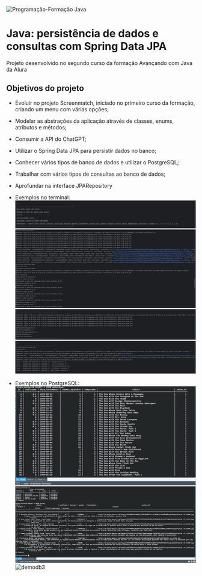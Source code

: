 
![Programação-Formação Java](https://github.com/iasminaraujoc/3355-java-screenmatch-com-jpa/assets/84939115/3c51e000-962d-4dc9-97fc-1d384e2511a2)

# Java: persistência de dados e consultas com Spring Data JPA

Projeto desenvolvido no segundo curso da formação Avançando com Java da Alura


## Objetivos do projeto

- Evoluir no projeto Screenmatch, iniciado no primeiro curso da formação, criando um menu com várias opções;
- Modelar as abstrações da aplicação através de classes, enums, atributos e métodos;
- Consumir a API do ChatGPT;
- Utilizar o Spring Data JPA para persistir dados no banco;
- Conhecer vários tipos de banco de dados e utilizar o PostgreSQL;
- Trabalhar com vários tipos de consultas ao banco de dados;
- Aprofundar na interface JPARepository

- Exemplos no terminal:
![demo1](https://github.com/sertaoboy/FormacaoSpringAlura/blob/main/Formacao2/3355-java-screenmatch-com-jpa/imgs/img_6.png?raw=true)
![demo2](https://github.com/sertaoboy/FormacaoSpringAlura/blob/main/Formacao2/3355-java-screenmatch-com-jpa/imgs/img_1.png?raw=true)
![demo3](https://github.com/sertaoboy/FormacaoSpringAlura/blob/main/Formacao2/3355-java-screenmatch-com-jpa/imgs/img_2.png?raw=true)
![demo4](https://github.com/sertaoboy/FormacaoSpringAlura/blob/main/Formacao2/3355-java-screenmatch-com-jpa/imgs/img_4.png?raw=true)
- Exemplos no PostgreSQL:
![demodb1](https://github.com/sertaoboy/FormacaoSpringAlura/blob/main/Formacao2/3355-java-screenmatch-com-jpa/imgs/img_5.png?raw=true)
![demodb2](https://github.com/sertaoboy/FormacaoSpringAlura/blob/main/Formacao2/3355-java-screenmatch-com-jpa/imgs/img_db.png?raw=true)
![demodb3]()